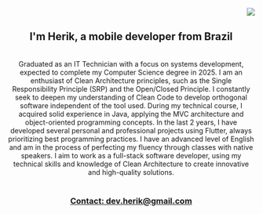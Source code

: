 <a href="https://visitorbadge.io/status?path=https%3A%2F%2Fgithub.com%2Fdevherik%2Fdevherik"><img align="right" src="https://api.visitorbadge.io/api/combined?path=https%3A%2F%2Fgithub.com%2Fdevherik%2Fdevherik&label=visitors&labelColor=%2337d67a&countColor=%23555555" /></a>
<br/>

<h2 align="center">I'm Herik, a mobile developer from Brazil</h2>
<br/>
<div align="center">
Graduated as an IT Technician with a focus on systems development, expected to complete my Computer Science degree in 2025.
I am an enthusiast of Clean Architecture principles, such as the Single Responsibility Principle (SRP) and the Open/Closed Principle. I constantly seek to deepen my understanding of Clean Code to develop orthogonal software independent of the tool used. During my technical course, I acquired solid experience in Java, applying the MVC architecture and object-oriented programming concepts.
In the last 2 years, I have developed several personal and professional projects using Flutter, always prioritizing best programming practices.
I have an advanced level of English and am in the process of perfecting my fluency through classes with native speakers. I aim to work as a full-stack software developer, using my technical skills and knowledge of Clean Architecture to create innovative and high-quality solutions.

</div>
<br/>
<div align="center">
  <a href="mailto:dev.herik@gmail.com">
    <h3>Contact: dev.herik@gmail.com</h3>
  </a>
</div>

